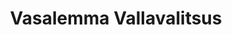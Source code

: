 ---
title: Vasalemma Vallavalitsus
maintainer_name: Ulvi Pallas
maintainer_email: ulvi@vasalemma.ee
description: ''
---